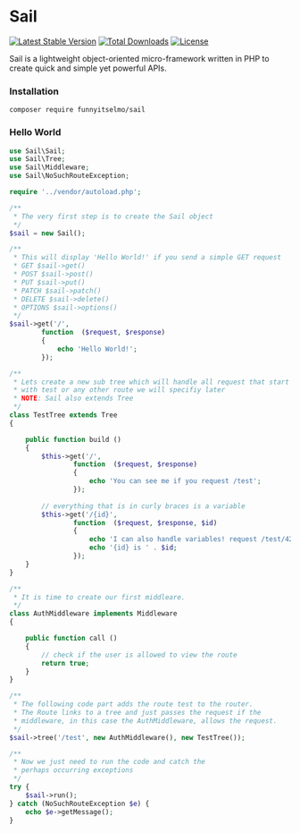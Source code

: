 # Sail

[![Latest Stable Version](https://poser.pugx.org/funnyitselmo/sail/v/stable)](https://packagist.org/packages/funnyitselmo/sail)
[![Total Downloads](https://poser.pugx.org/funnyitselmo/sail/downloads)](https://packagist.org/packages/funnyitselmo/sail)
[![License](https://poser.pugx.org/funnyitselmo/sail/license)](https://packagist.org/packages/funnyitselmo/sail)

Sail is a lightweight object-oriented micro-framework written in PHP to create quick and simple yet powerful APIs.
### Installation
```
composer require funnyitselmo/sail
```
### Hello World
```PHP
use Sail\Sail;
use Sail\Tree;
use Sail\Middleware;
use Sail\NoSuchRouteException;

require '../vendor/autoload.php';

/**
 * The very first step is to create the Sail object
 */
$sail = new Sail();

/**
 * This will display 'Hello World!' if you send a simple GET request
 * GET $sail->get()
 * POST $sail->post()
 * PUT $sail->put()
 * PATCH $sail->patch()
 * DELETE $sail->delete()
 * OPTIONS $sail->options()
 */
$sail->get('/', 
        function  ($request, $response)
        {
            echo 'Hello World!';
        });

/**
 * Lets create a new sub tree which will handle all request that start
 * with test or any other route we will specifiy later
 * NOTE: Sail also extends Tree
 */
class TestTree extends Tree
{

    public function build ()
    {
        $this->get('/', 
                function  ($request, $response)
                {
                    echo 'You can see me if you request /test';
                });
        
        // everything that is in curly braces is a variable
        $this->get('/{id}', 
                function  ($request, $response, $id)
                {
                    echo 'I can also handle variables! request /test/42 <br>';
                    echo '{id} is ' . $id;
                });
    }
}

/**
 * It is time to create our first middleare.
 */
class AuthMiddleware implements Middleware
{

    public function call ()
    {
        // check if the user is allowed to view the route
        return true;
    }
}

/**
 * The following code part adds the route test to the router.
 * The Route links to a tree and just passes the request if the
 * middleware, in this case the AuthMiddleware, allows the request.
 */
$sail->tree('/test', new AuthMiddleware(), new TestTree());

/**
 * Now we just need to run the code and catch the
 * perhaps occurring exceptions
 */
try {
    $sail->run();
} catch (NoSuchRouteException $e) {
    echo $e->getMessage();
}
```
